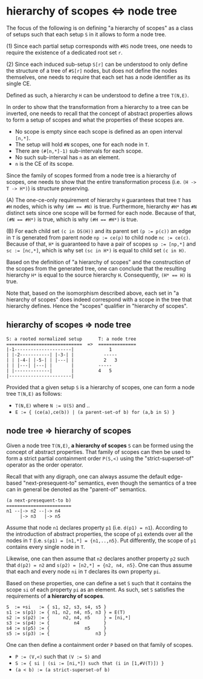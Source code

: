 
<!-- ======================================================================= -->
# hierarchy of scopes <=> node tree

The focus of the following is on defining "a hierarchy of scopes" as a class
of setups such that each setup `S` in it allows to form a node tree.

(1) Since each partial setup corresponds with `#RS` node trees, one needs to
require the existence of a dedicated root set `r`.

(2) Since each induced sub-setup `S[r]` can be understood to only define the
structure of a tree of `#S[r]` nodes, but does not define the nodes themselves,
one needs to require that each set has a node identifier as its single CE.

Defined as such, a hierarchy `H` can be understood to define a tree `T(N,E)`.

In order to show that the transformation from a hierarchy to a tree can be
inverted, one needs to recall that the concept of abstract properties allows
to form a setup of scopes and what the properties of these scopes are.

* No scope is empty since each scope is defined as an open interval `[n,*]`.
* The setup will hold `#N` scopes, one for each node in `T`.
* There are `(#[n,*]-1)` sub-intervals for each scope.
* No such sub-interval has `n` as an element.
* `n` is the CE of its scope.

Since the family of scopes formed from a node tree is a hierarchy of scopes,
one needs to show that the entire transformation process (i.e. `(H -> T -> H*)`)
is structure preserving.

(A) The one-ce-only requirement of hierarchy `H` guarantees that tree `T` has
`#H` nodes, which is why `(#H == #N)` is true. Furthermore, hierarchy `#H*`
has `#N` distinct sets since one scope will be formed for each node. Because
of that, `(#N == #H*)` is true, which is why `(#H == #H*)` is true.

(B) For each child set `(c in DS(H))` and its parent set `(p := p(c))` an edge
in `T` is generated from parent node `np := ce(p)` to child node `nc := ce(c)`.
Because of that, `H*` is guaranteed to have a pair of scopes `sp := [np,*]` and
`sc := [nc,*]`, which is why set `(sc in H*)` is equal to child set `(c in H)`.

Based on the definition of "a hierarchy of scopes" and the construction of the
scopes from the generated tree, one can conclude that the resulting hierarchy
`H*` is equal to the source hierarchy `H`. Consequently, `(H* == H)` is true.

Note that, based on the isomorphism described above, each set in "a hierarchy
of scopes" does indeed correspond with a scope in the tree that hierarchy
defines. Hence the "scopes" qualifier in "hierarchy of scopes".

<!-- ======================================================================= -->
## hierarchy of scopes => node tree

```
S: a rooted normalized setup      T: a node tree
============================  =>  ==============
|-1---------------------|             1
| |-2-----------| |-3-| |           -----
| | |-4-| |-5-| | |---| |           2   3
| | |---| |---| |       |         -----
| |-------------|       |         4   5
|-----------------------|
```

Provided that a given setup `S` is a hierarchy of scopes,
one can form a node tree `T(N,E)` as follows:

* `T(N,E)` where `N := U(S)` and ..
* `E := { (ce(a),ce(b)) | (a parent-set-of b) for (a,b in S) }`

<!-- ======================================================================= -->
## node tree => hierarchy of scopes

Given a node tree `T(N,E)`, **a hierarchy of scopes** `S` can be formed using
the concept of abstract properties. That family of scopes can then be used to
form a strict partial containment order `P(S,<)` using the "strict-superset-of"
operator as the order operator.

Recall that with any digraph, one can always assume the default edge-based
"next-presequent-to" semantics, even though the semantics of a tree can in
general be denoted as the "parent-of" semantics.

```
(a next-presequent-to b)
========================
n1 --|-> n2 --|-> n4
     |-> n3   |-> n5
```

Assume that node `n1` declares property `p1` (i.e. `d(p1) = n1`). According
to the introduction of abstract properties, the scope of `p1` extends over
all the nodes in `T` (i.e. `s(p1) = [n1,*] = {n1,..,n5}`. Put differently,
the scope of `p1` contains every single node in `T`.

Likewise, one can then assume that `n2` declares another property `p2` such
that `d(p2) = n2` and `s(p2) = [n2,*] = {n2, n4, n5}`. One can thus assume
that each and every node `ni` in `T` declares its own property `pi`.

Based on these properties, one can define a set `S` such that it contains the
scope `si` of each property `pi` as an element. As such, set `S` satisfies the
requirements of **a hierarchy of scopes**.

```
S  := +si   := { s1, s2, s3, s4, s5 }
s1 := s(p1) := { n1, n2, n4, n5, n3 } = E(T)
s2 := s(p2) := {     n2, n4, n5     } = [ni,*]
s3 := s(p4) := {         n4         }
s4 := s(p5) := {             n5     }
s5 := s(p3) := {                 n3 }
```

One can then define a containment order `P` based on that family of scopes.

* `P := (V,<)` such that `(V := S)` and
* `S := { si | (si := [ni,*]) such that (i in [1,#V(T)]) }`
* `(a < b) := (a strict-superset-of b)`
